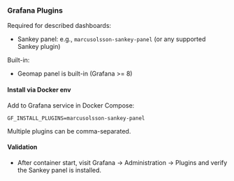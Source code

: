 ### Grafana Plugins

Required for described dashboards:
- Sankey panel: e.g., `marcusolsson-sankey-panel` (or any supported Sankey plugin)

Built-in:
- Geomap panel is built-in (Grafana >= 8)

#### Install via Docker env
Add to Grafana service in Docker Compose:
```
GF_INSTALL_PLUGINS=marcusolsson-sankey-panel
```
Multiple plugins can be comma-separated.

#### Validation
- After container start, visit Grafana → Administration → Plugins and verify the Sankey panel is installed.
